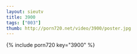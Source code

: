 ```yaml
--- 
layout: sieutv
title: 3900
tags: ["003"]
thumb: http://porn720.net/video/3900/poster.jpg
---
```

{% include porn720 key="3900" %} 
